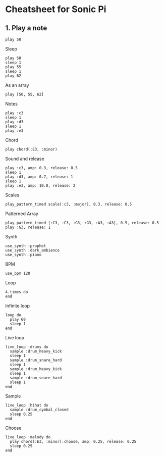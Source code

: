 # Cheatsheet for Sonic Pi

## 1. Play a note

```
play 50
```

Sleep

```
play 50
sleep 1
play 55
sleep 1
play 62
```

As an array

```
play [50, 55, 62]
```

Notes

```
play :c3
sleep 1
play :d3
sleep 1
play :e3
```

Chord 

```
play chord(:E3, :minor)
```

Sound and release

```
play :c3, amp: 0.3, release: 0.5
sleep 1
play :d3, amp: 0.7, release: 1
sleep 1
play :e3, amp: 10.0, release: 2
```

Scales

```
play_pattern_timed scale(:c3, :major), 0.3, release: 0.5
```

Patterned Array

```
play_pattern_timed [:C3, :C3, :G3, :G3, :A3, :A3], 0.5, release: 0.5
play :G3, release: 1
```

Synth

```
use_synth :prophet
use_synth :dark_ambience
use_synth :piano
```

BPM

```
use_bpm 120
```

Loop

```
4.times do
end
```

Infinite loop

```
loop do
  play 60
  sleep 1
end
```

Live loop

```
live_loop :drums do
  sample :drum_heavy_kick
  sleep 1
  sample :drum_snare_hard
  sleep 1
  sample :drum_heavy_kick
  sleep 1
  sample :drum_snare_hard
  sleep 1
end
```

Sample

```
live_loop :hihat do
  sample :drum_cymbal_closed
  sleep 0.25
end
```

Choose

```
live_loop :melody do
  play chord(:E3, :minor).choose, amp: 0.25, release: 0.25
  sleep 0.25
end
```

